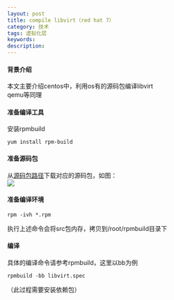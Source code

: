 ```yaml
---
layout: post
title: compile libvirt（red hat 7）
category: 技术
tags: 虚拟化层
keywords: 
description: 
---
```


#### 背景介绍 ####

本文主要介绍centos中，利用os有的源码包编译libvirt  
qemu等同理 

#### 准备编译工具 ####

安装rpmbuild

    yum install rpm-build

#### 准备源码包 ####

从[源码包路径](http://vault.centos.org/centos/7/updates/Source/SPackages/)下载对应的源码包，如图：  
![](http://i.imgur.com/Tj0azhQ.png)  

#### 准备编译环境 ####

    rpm -ivh *.rpm

执行上述命令会将src包内存，拷贝到/root/rpmbuild目录下

#### 编译 ####

具体的编译命令请参考rpmbuild，这里以bb为例  

    rpmbuild -bb libvirt.spec
（此过程需要安装依赖包）












